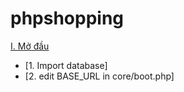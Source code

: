 # phpshopping

[I. Mở đầu](#Modau)
- [1. Import database]
- [2. edit BASE_URL in core/boot.php]


	
